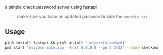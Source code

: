 


a simple check password server using fastapi

> make sure you have an updated password inside the `secrets.txt`

## Usage

```bash
pip3 install fastapi && pip3 install "uvicorn[standard]"
pm2 start "uvicorn main:app --host 0.0.0.0 --port 2432" --name checkpswd
```